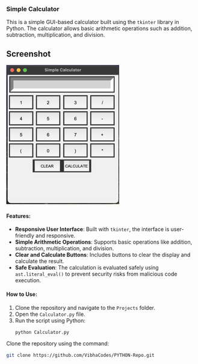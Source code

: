 ### Simple Calculator
This is a simple GUI-based calculator built using the `tkinter` library in Python. The calculator allows basic arithmetic operations such as addition, subtraction, multiplication, and division.

## Screenshot

<img src="https://github.com/VibhaCodes/PYTHON-Repo/blob/main/Projects/Calculator.png" width="300"/>

#### Features:
- **Responsive User Interface**: Built with `tkinter`, the interface is user-friendly and responsive.
- **Simple Arithmetic Operations**: Supports basic operations like addition, subtraction, multiplication, and division.
- **Clear and Calculate Buttons**: Includes buttons to clear the display and calculate the result.
- **Safe Evaluation**: The calculation is evaluated safely using `ast.literal_eval()` to prevent security risks from malicious code execution.

#### How to Use:
1. Clone the repository and navigate to the `Projects` folder.
2. Open the `Calculator.py` file.
3. Run the script using Python:
   ```bash
   python Calculator.py
   
Clone the repository using the command:

```bash
git clone https://github.com/VibhaCodes/PYTHON-Repo.git
